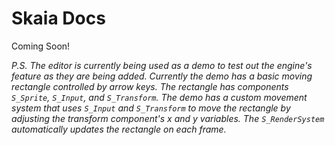 # Skaia Docs
Coming Soon!

*P.S. The editor is currently being used as a demo to test out the engine's feature as they are being added. Currently the demo has a basic moving rectangle controlled by arrow keys. The rectangle has components `S_Sprite`, `S_Input`, and `S_Transform`. The demo has a custom movement system that uses `S_Input` and `S_Transform` to move the rectangle by adjusting the transform component's x and y variables. The `S_RenderSystem` automatically updates the rectangle on each frame.*